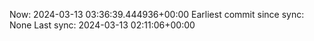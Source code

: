 Now: 2024-03-13 03:36:39.444936+00:00 Earliest commit since sync: None Last sync: 2024-03-13 02:11:06+00:00
